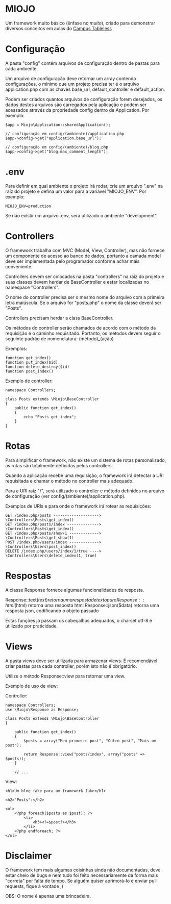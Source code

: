MIOJO
=====

Um framework muito básico (ênfase no *muito*), criado para demonstrar diversos conceitos em aulas do [Campus Tableless](http://campus.tableless.com.br)

Configuração
============

A pasta "config" contém arquivos de configuração dentro de pastas para cada ambiente.

Um arquivo de configuração deve retornar um array contendo configurações, o mínimo que um projeto precisa ter é o arquivo
application.php com as chaves base_url, default_controller e default_action.

Podem ser criados quantos arquivos de configuração forem desejados, os dados destes arquivos são carregados pela aplicação e podem ser acessados
através da propriedade config dentro de Application. Por exemplo:

	$app = Miojo\Application::sharedApplication();
	
	// configuração em config/(ambiente)/application.php
	$app->config->get("application.base_url");
	
	// configuração em config/(ambiente)/blog.php
	$app->config->get("blog.max_comment_length");

.env
====

Para definir em qual ambiente o projeto irá rodar, crie um arquivo ".env" na raíz do projeto e defina um valor para a variável "MIOJO_ENV".
Por exemplo:

	MIOJO_ENV=production

Se não existir um arquivo .env, será utilizado o ambiente "development".

Controllers
===========

O framework trabalha com MVC (Model, View, Controller), mas não fornece um componente de acesso ao banco de dados, portanto a camada model deve
ser implementada pelo programador conforme achar mais conveniente.

Controllers devem ser colocados na pasta "controllers" na raíz do projeto e suas classes devem herdar de BaseController e estar localizadas no
namespace "Controllers".

O nome do controller precisa ser o mesmo nome do arquivo com a primeira letra maiúscula. Se o arquivo for "posts.php" o nome da classe deverá
ser "Posts".

Controllers precisam herdar a class BaseController.

Os métodos do controller serão chamados de acordo com o método da requisição e o caminho requisitado.
Portanto, os métodos devem seguir o seguinte padrão de nomenclatura:
(método)_(ação)

Exemplos:

	function get_index()
	function put_index($id)
	function delete_destroy($id)
	function post_index()

Exemplo de controller:

	namespace Controllers;

	class Posts extends \Miojo\BaseController
	{
		public function get_index()
		{
			echo "Posts get_index";
		}
	}
	
Rotas
=====

Para simplificar o framework, não existe um sistema de rotas personalizado, as rotas são totalmente definidas pelos controllers.

Quando a aplicação recebe uma requisição, o framework irá detectar a URI requisitada e chamar o método no controller mais adequado.

Para a URI raíz "/", será utilizado o controller e método definidos no arquivo de configuração (ver config/(ambiente)/application.php).

Exemplos de URIs e para onde o framework irá rotear as requisições:

	GET /index.php/posts --------------------> \Controllers\Posts\get_index()
	GET /index.php/posts/index --------------> \Controllers\Posts\get_index()
	GET /index.php/posts/show/1 -------------> \Controllers\Posts\get_show(1)
	POST /index.php/users/index -------------> \Controllers\Users\post_index()
	DELETE /index.php/users/index/1/true ----> \Controllers\Users\delete_index(1, true)

Respostas
=========

A classe Response fornece algumas funcionalidades de resposta.

Response::text($text) retorna uma resposta de texto puro
Response::html($html) retorna uma resposta html
Response::json($data) retorna uma resposta json, codificando o objeto passado

Estas funções já passam os cabeçalhos adequados, o charset utf-8 é utilizado por praticidade.

Views
=====

A pasta views deve ser utilizada para armazenar views. É recomendável criar pastas para cada controller, porém isto não é obrigatório.

Utilize o método Response::view para retornar uma view.

Exemplo de uso de view:

Controller:

	namespace Controllers;
	use \Miojo\Response as Response;

	class Posts extends \Miojo\BaseController
	{
	
		public function get_index()
		{
			$posts = array("Meu primeiro post", "Outro post", "Mais um post");
		
			return Response::view("posts/index", array("posts" => $posts));
		}
		
		// ...

View:

	<h1>Um blog fake para um framework fake</h1>

	<h2>"Posts":</h2>

	<ol>
		<?php foreach($posts as $post): ?>
			<li>
				<h3><?=$post?></h3>
			</li>
		<?php endforeach; ?>
	</ol>

Disclaimer
==========

O framework tem mais algumas coisinhas ainda não documentadas, deve estar cheio de bugs e nem tudo foi feito necessariamente
da forma mais "correta" por falta de tempo. Se alguém quiser aprimorá-lo e enviar pull requests, fique à vontade ;)

OBS: O nome é apenas uma brincadeira.